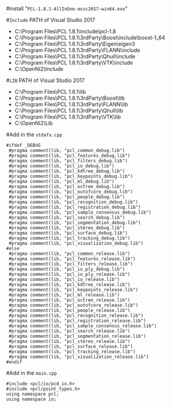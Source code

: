 #install "`PCL-1.8.1-AllInOne-msvc2017-win64.exe`"

#`Include` PATH of Visual Studio 2017

* C:\Program Files\PCL 1.8.1\include\pcl-1.8
* C:\Program Files\PCL 1.8.1\3rdParty\Boost\include\boost-1_64
* C:\Program Files\PCL 1.8.1\3rdParty\Eigen\eigen3
* C:\Program Files\PCL 1.8.1\3rdParty\FLANN\include
* C:\Program Files\PCL 1.8.1\3rdParty\Qhull\include
* C:\Program Files\PCL 1.8.1\3rdParty\VTK\include
* C:\OpenNI2\Include

#`LIB` PATH of Visual Studio 2017

* C:\Program Files\PCL 1.8.1\lib
* C:\Program Files\PCL 1.8.1\3rdParty\Boost\lib
* C:\Program Files\PCL 1.8.1\3rdParty\FLANN\lib
* C:\Program Files\PCL 1.8.1\3rdParty\Qhull\lib
* C:\Program Files\PCL 1.8.1\3rdParty\VTK\lib
* C:\OpenNI2\Lib

#Add in the `stdafx.cpp`

````````````````````````````````````````````````````````````````````
#ifdef _DEBUG
 #pragma comment(lib, "pcl_common_debug.lib")
 #pragma comment(lib, "pcl_features_debug.lib")
 #pragma comment(lib, "pcl_filters_debug.lib")
 #pragma comment(lib, "pcl_io_debug.lib")
 #pragma comment(lib, "pcl_kdtree_debug.lib")
 #pragma comment(lib, "pcl_keypoints_debug.lib")
 #pragma comment(lib, "pcl_ml_debug.lib")
 #pragma comment(lib, "pcl_octree_debug.lib")
 #pragma comment(lib, "pcl_outofcore_debug.lib")
 #pragma comment(lib, "pcl_people_debug.lib")
 #pragma comment(lib, "pcl_recognition_debug.lib")
 #pragma comment(lib, "pcl_registration_debug.lib")
 #pragma comment(lib, "pcl_sample_consensus_debug.lib")
 #pragma comment(lib, "pcl_search_debug.lib")
 #pragma comment(lib, "pcl_segmentation_debug.lib")
 #pragma comment(lib, "pcl_stereo_debug.lib")
 #pragma comment(lib, "pcl_surface_debug.lib")
 #pragma comment(lib, "pcl_tracking_debug.lib")
 #pragma comment(lib, "pcl_visualization_debug.lib")
#else
 #pragma comment(lib, "pcl_common_release.lib")
 #pragma comment(lib, "pcl_features_release.lib")
 #pragma comment(lib, "pcl_filters_release.lib")
 #pragma comment(lib, "pcl_io_ply_debug.lib")
 #pragma comment(lib, "pcl_io_ply_release.lib")
 #pragma comment(lib, "pcl_io_release.lib")
 #pragma comment(lib, "pcl_kdtree_release.lib")
 #pragma comment(lib, "pcl_keypoints_release.lib")
 #pragma comment(lib, "pcl_ml_release.lib")
 #pragma comment(lib, "pcl_octree_release.lib")
 #pragma comment(lib, "pcl_outofcore_release.lib")
 #pragma comment(lib, "pcl_people_release.lib")
 #pragma comment(lib, "pcl_recognition_release.lib")
 #pragma comment(lib, "pcl_registration_release.lib")
 #pragma comment(lib, "pcl_sample_consensus_release.lib")
 #pragma comment(lib, "pcl_search_release.lib")
 #pragma comment(lib, "pcl_segmentation_release.lib")
 #pragma comment(lib, "pcl_stereo_release.lib")
 #pragma comment(lib, "pcl_surface_release.lib")
 #pragma comment(lib, "pcl_tracking_release.lib")
 #pragma comment(lib, "pcl_visualization_release.lib")
#endif
````````````````````````````````````````````````````````````````````

#Add in the `main.cpp`

``````````````````````````````
#include <pcl/io/pcd_io.h>
#include <pcl/point_types.h>
using namespace pcl;
using namespace io;
``````````````````````````````
